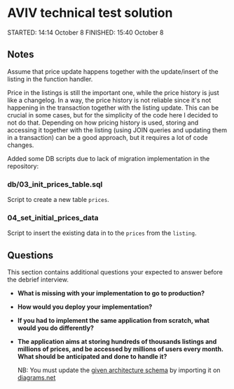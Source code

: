 # AVIV technical test solution

STARTED: 14:14 October 8
FINISHED: 15:40 October 8

## Notes

Assume that price update happens together with the update/insert of the listing in the function handler.

Price in the listings is still the important one, while the price history is just like a changelog. In a way, the price history is not reliable since it's not happening in the transaction together with the listing update. This can be crucial in some cases, but for the simplicity of the code here I decided to not do that. Depending on how pricing history is used, storing and accessing it together with the listing (using JOIN queries and updating them in a transaction) can be a good approach, but it requires a lot of code changes.

Added some DB scripts due to lack of migration implementation in the repository:

### db/03_init_prices_table.sql

Script to create a new table `prices`.

### 04_set_initial_prices_data

Script to insert the existing data in to the `prices` from the `listing`.

## Questions

This section contains additional questions your expected to answer before the debrief interview.

- **What is missing with your implementation to go to production?**

- **How would you deploy your implementation?**

- **If you had to implement the same application from scratch, what would you do differently?**

- **The application aims at storing hundreds of thousands listings and millions of prices, and be accessed by millions
  of users every month. What should be anticipated and done to handle it?**

  NB: You must update the [given architecture schema](./schemas/Aviv_Technical_Test_Architecture.drawio) by importing it
  on [diagrams.net](https://app.diagrams.net/)
